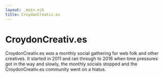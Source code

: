 ```yaml
---
layout: _main.njk
title: CroydonCreativ.es
---
```


# CroydonCreativ.es

CroydonCreativ.es *was* a monthly social gathering for web folk and other creatives. It started in 2011 and ran through to 2016 when time pressures got in the way and slowly, the monthly socials stopped and the CroydonCreativ.es community went on a hiatus.
